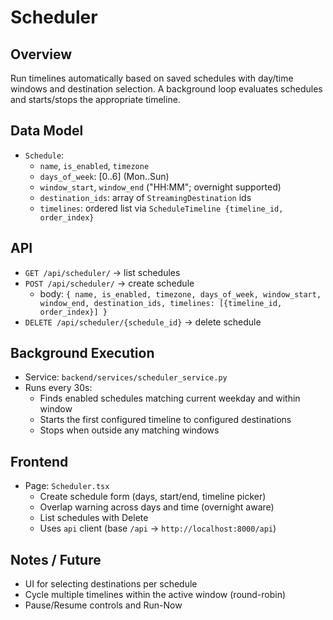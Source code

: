 # Scheduler

## Overview
Run timelines automatically based on saved schedules with day/time windows and destination selection. A background loop evaluates schedules and starts/stops the appropriate timeline.

## Data Model
- `Schedule`:
  - `name`, `is_enabled`, `timezone`
  - `days_of_week`: [0..6] (Mon..Sun)
  - `window_start`, `window_end` ("HH:MM"; overnight supported)
  - `destination_ids`: array of `StreamingDestination` ids
  - `timelines`: ordered list via `ScheduleTimeline {timeline_id, order_index}`

## API
- `GET /api/scheduler/` → list schedules
- `POST /api/scheduler/` → create schedule
  - body: `{ name, is_enabled, timezone, days_of_week, window_start, window_end, destination_ids, timelines: [{timeline_id, order_index}] }`
- `DELETE /api/scheduler/{schedule_id}` → delete schedule

## Background Execution
- Service: `backend/services/scheduler_service.py`
- Runs every 30s:
  - Finds enabled schedules matching current weekday and within window
  - Starts the first configured timeline to configured destinations
  - Stops when outside any matching windows

## Frontend
- Page: `Scheduler.tsx`
  - Create schedule form (days, start/end, timeline picker)
  - Overlap warning across days and time (overnight aware)
  - List schedules with Delete
  - Uses `api` client (base `/api` → `http://localhost:8000/api`)

## Notes / Future
- UI for selecting destinations per schedule
- Cycle multiple timelines within the active window (round-robin)
- Pause/Resume controls and Run-Now










